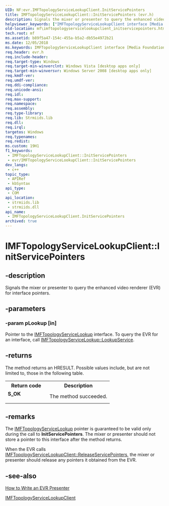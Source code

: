 ```yaml
---
UID: NF:evr.IMFTopologyServiceLookupClient.InitServicePointers
title: IMFTopologyServiceLookupClient::InitServicePointers (evr.h)
description: Signals the mixer or presenter to query the enhanced video renderer (EVR) for interface pointers.
helpviewer_keywords: ["IMFTopologyServiceLookupClient interface [Media Foundation]","InitServicePointers method","IMFTopologyServiceLookupClient.InitServicePointers","IMFTopologyServiceLookupClient::InitServicePointers","InitServicePointers","InitServicePointers method [Media Foundation]","InitServicePointers method [Media Foundation]","IMFTopologyServiceLookupClient interface","b89f5a47-154c-455a-b5a2-db55e4972b21","evr/IMFTopologyServiceLookupClient::InitServicePointers","mf.imftopologyservicelookupclient_initservicepointers"]
old-location: mf\imftopologyservicelookupclient_initservicepointers.htm
tech.root: mf
ms.assetid: b89f5a47-154c-455a-b5a2-db55e4972b21
ms.date: 12/05/2018
ms.keywords: IMFTopologyServiceLookupClient interface [Media Foundation],InitServicePointers method, IMFTopologyServiceLookupClient.InitServicePointers, IMFTopologyServiceLookupClient::InitServicePointers, InitServicePointers, InitServicePointers method [Media Foundation], InitServicePointers method [Media Foundation],IMFTopologyServiceLookupClient interface, b89f5a47-154c-455a-b5a2-db55e4972b21, evr/IMFTopologyServiceLookupClient::InitServicePointers, mf.imftopologyservicelookupclient_initservicepointers
req.header: evr.h
req.include-header: 
req.target-type: Windows
req.target-min-winverclnt: Windows Vista [desktop apps only]
req.target-min-winversvr: Windows Server 2008 [desktop apps only]
req.kmdf-ver: 
req.umdf-ver: 
req.ddi-compliance: 
req.unicode-ansi: 
req.idl: 
req.max-support: 
req.namespace: 
req.assembly: 
req.type-library: 
req.lib: Strmiids.lib
req.dll: 
req.irql: 
targetos: Windows
req.typenames: 
req.redist: 
ms.custom: 19H1
f1_keywords:
 - IMFTopologyServiceLookupClient::InitServicePointers
 - evr/IMFTopologyServiceLookupClient::InitServicePointers
dev_langs:
 - c++
topic_type:
 - APIRef
 - kbSyntax
api_type:
 - COM
api_location:
 - strmiids.lib
 - strmiids.dll
api_name:
 - IMFTopologyServiceLookupClient.InitServicePointers
archived: true
---
```


# IMFTopologyServiceLookupClient::InitServicePointers


## -description

Signals the mixer or presenter to query the enhanced video renderer (EVR) for interface pointers.

## -parameters

### -param pLookup [in]

Pointer to the <a href="/windows/desktop/api/evr/nn-evr-imftopologyservicelookup">IMFTopologyServiceLookup</a> interface. To query the EVR for an interface, call <a href="/windows/desktop/api/evr/nf-evr-imftopologyservicelookup-lookupservice">IMFTopologyServiceLookup::LookupService</a>.

## -returns

The method returns an HRESULT. Possible values include, but are not limited to, those in the following table.

<table>
<tr>
<th>Return code</th>
<th>Description</th>
</tr>
<tr>
<td width="40%">
<dl>
<dt><b>S_OK</b></dt>
</dl>
</td>
<td width="60%">
The method succeeded.

</td>
</tr>
</table>

## -remarks

The <a href="/windows/desktop/api/evr/nn-evr-imftopologyservicelookup">IMFTopologyServiceLookup</a> pointer is guaranteed to be valid only during the call to <b>InitServicePointers</b>. The mixer or presenter should not store a pointer to this interface after the method returns.

When the EVR calls <a href="/windows/desktop/api/evr/nf-evr-imftopologyservicelookupclient-releaseservicepointers">IMFTopologyServiceLookupClient::ReleaseServicePointers</a>, the mixer or presenter should release any pointers it obtained from the EVR.

## -see-also

<a href="/windows/desktop/medfound/how-to-write-an-evr-presenter">How to Write an EVR Presenter</a>



<a href="/windows/desktop/api/evr/nn-evr-imftopologyservicelookupclient">IMFTopologyServiceLookupClient</a>